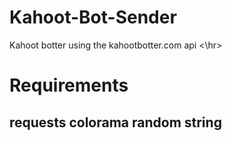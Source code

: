 # Kahoot-Bot-Sender
Kahoot botter using the kahootbotter.com api
<\hr>
<h1>Requirements
<h2>
requests
colorama
random
string
